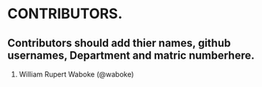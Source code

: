 # CONTRIBUTORS.
## Contributors should add thier names, github usernames, Department and matric numberhere.
<ol>
<li>William Rupert Waboke (@waboke)

</ol>
